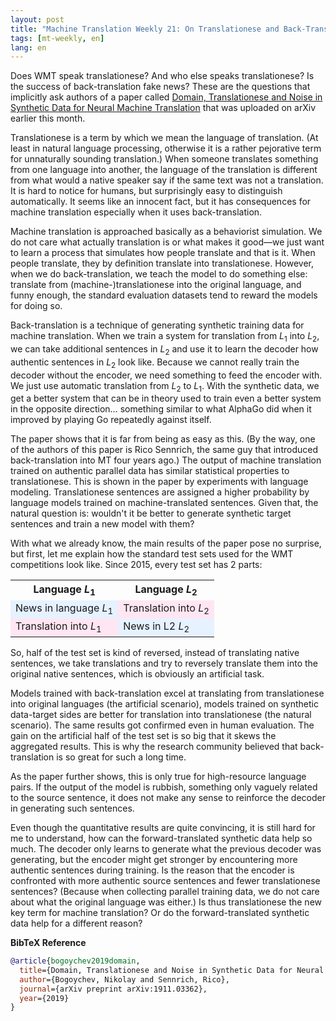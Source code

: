 ```yaml
---
layout: post
title: "Machine Translation Weekly 21: On Translationese and Back-Translation"
tags: [mt-weekly, en]
lang: en
---
```


Does WMT speak translationese? And who else speaks translationese? Is the
success of back-translation fake news? These are the questions that implicitly
ask authors of a paper called [Domain, Translationese and Noise in Synthetic
Data for Neural Machine Translation](https://arxiv.org/pdf/1911.03362.pdf) that
was uploaded on arXiv earlier this month.

Translationese is a term by which we mean the language of translation. (At
least in natural language processing, otherwise it is a rather pejorative term
for unnaturally sounding translation.) When someone translates something from
one language into another, the language of the translation is different
from what would a native speaker say if the same text was not a
translation. It is hard to notice for humans, but surprisingly easy to
distinguish automatically. It seems like an innocent fact, but it has
consequences for machine translation especially when it uses
back-translation.

Machine translation is approached basically as a behaviorist simulation. We do
not care what actually translation is or what makes it good—we just want to
learn a process that simulates how people translate and that is it. When people
translate, they by definition translate into translationese. However, when we
do back-translation, we teach the model to do something else: translate from
(machine-)translationese into the original language, and funny enough, the
standard evaluation datasets tend to reward the models for doing so.

Back-translation is a technique of generating synthetic training data for
machine translation. When we train a system for translation from $L_1$ into
$L_2$, we can take additional sentences in $L_2$ and use it to learn the
decoder how authentic sentences in $L_2$ look like. Because we cannot really
train the decoder without the encoder, we need something to feed the encoder
with. We just use automatic translation from $L_2$ to $L_1$. With the synthetic
data, we get a better system that can be in theory used to train even a better
system in the opposite direction… something similar to what AlphaGo did when it
improved by playing Go repeatedly against itself.

The paper shows that it is far from being as easy as this. (By the way, one of
the authors of this paper is Rico Sennrich, the same guy that introduced
back-translation into MT four years ago.) The output of machine translation
trained on authentic parallel data has similar statistical properties to
translationese. This is shown in the paper by experiments with language
modeling. Translationese sentences are assigned a higher probability by
language models trained on machine-translated sentences. Given that, the
natural question is: wouldn't it be better to generate synthetic target
sentences and train a new model with them?

With what we already know, the main results of the paper pose no surprise, but
first, let me explain how the standard test sets used for the WMT competitions
look like. Since 2015, every test set has 2 parts:

<table align="center" cellspacing="10">
<tr>
    <th>Language <i>L</i><sub>1</sub></th>
    <th>Language <i>L</i><sub>2</sub></th>
</tr>
<tr>
    <td bgcolor="#e6f2ff">News in language <i>L</i><sub>1</sub></td>
    <td bgcolor="#ffe6f2">Translation into <i>L</i><sub>2</sub></td>
</tr>
<tr>
    <td bgcolor="#ffe6f2">Translation into <i>L</i><sub>1</sub></td>
    <td bgcolor="#e6f2ff">News in L2 <i>L</i><sub>2</sub></td>
</tr>
</table>

So, half of the test set is kind of reversed, instead of translating native
sentences, we take translations and try to reversely translate them into the
original native sentences, which is obviously an artificial task.

Models trained with back-translation excel at translating from translationese
into original languages (the artificial scenario), models trained on synthetic
data-target sides are better for translation into translationese (the natural
scenario). The same results got confirmed even in human evaluation. The gain on
the artificial half of the test set is so big that it skews the aggregated
results. This is why the research community believed that back-translation is
so great for such a long time.

As the paper further shows, this is only true for high-resource language pairs.
If the output of the model is rubbish, something only vaguely related to the
source sentence, it does not make any sense to reinforce the decoder in
generating such sentences.

Even though the quantitative results are quite convincing, it is still hard for
me to understand, how can the forward-translated synthetic data help so much.
The decoder only learns to generate what the previous decoder was generating,
but the encoder might get stronger by encountering more authentic sentences
during training. Is the reason that the encoder is confronted with more
authentic source sentences and fewer translationese sentences? (Because when
collecting parallel training data, we do not care about what the original
language was either.) Is thus translationese the new key term for machine
translation? Or do the forward-translated synthetic data help for a different
reason?

__BibTeX Reference__
```bibtex
@article{bogoychev2019domain,
  title={Domain, Translationese and Noise in Synthetic Data for Neural Machine Translation},
  author={Bogoychev, Nikolay and Sennrich, Rico},
  journal={arXiv preprint arXiv:1911.03362},
  year={2019}
}
```

